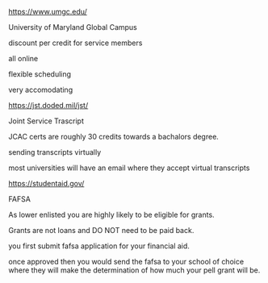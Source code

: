 https://www.umgc.edu/

University of Maryland Global Campus


discount per credit for service members


all online


flexible scheduling


very accomodating




https://jst.doded.mil/jst/


Joint Service Trascript

JCAC certs are roughly 30 credits towards a bachalors degree.


sending transcripts virtually


most universities will have an email where they accept virtual transcripts



https://studentaid.gov/


FAFSA


As lower enlisted you are highly likely to be eligible for grants.


Grants are not loans and DO NOT need to be paid back.


you first submit fafsa application for your financial aid.


once approved then you would send the fafsa to your school of choice where they will make the determination of how much your pell grant will be.




